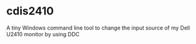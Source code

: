 # cdis2410
A tiny Windows command line tool to change the input source of my Dell U2410 monitor by using DDC
